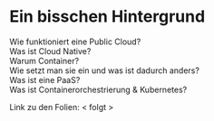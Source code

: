 # Ein bisschen Hintergrund

Wie funktioniert eine Public Cloud?  
Was ist Cloud Native?  
Warum Container?  
Wie setzt man sie ein und was ist dadurch anders?  
Was ist eine PaaS?  
Was ist Containerorchestrierung & Kubernetes?

Link zu den Folien: &lt; folgt &gt;


